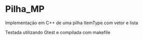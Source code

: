 # Pilha_MP
Implementação em C++ de uma pilha ItemType com vetor e lista 

Testada utilizando Gtest e compilada com makefile
